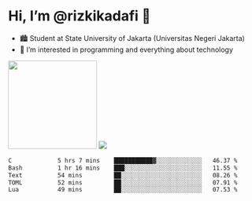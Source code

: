 # Hi, I’m @rizkikadafi 👋
- 🏙 Student at State University of Jakarta (Universitas Negeri Jakarta)
- 👀 I’m interested in programming and everything about technology
<img height="180em" src="https://github-readme-stats.vercel.app/api?username=rizkikadafi&show_icons=true&hide_border=true&&count_private=true&include_all_commits=true" />
<img src="https://github-readme-stats.vercel.app/api/top-langs/?username=rizkikadafi&show_icons=true&hide_border=true&&count_private=true&include_all_commits=true" />

<!--START_SECTION:waka-->

```txt
C             5 hrs 7 mins    ███████████▓░░░░░░░░░░░░░   46.37 %
Bash          1 hr 16 mins    ███░░░░░░░░░░░░░░░░░░░░░░   11.55 %
Text          54 mins         ██░░░░░░░░░░░░░░░░░░░░░░░   08.26 %
TOML          52 mins         ██░░░░░░░░░░░░░░░░░░░░░░░   07.91 %
Lua           49 mins         ██░░░░░░░░░░░░░░░░░░░░░░░   07.53 %
```

<!--END_SECTION:waka-->

<!---
rizkikadafi/rizkikadafi is a ✨ special ✨ repository because its `README.md` (this file) appears on your GitHub profile.
You can click the Preview link to take a look at your changes.
--->
